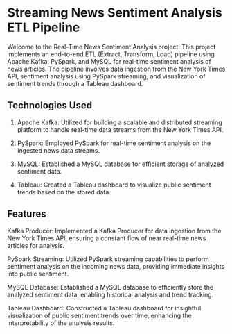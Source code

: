 # Streaming News Sentiment Analysis ETL Pipeline

Welcome to the Real-Time News Sentiment Analysis project! This project implements an end-to-end ETL (Extract, Transform, Load) pipeline using Apache Kafka, PySpark, and MySQL for real-time sentiment analysis of news articles. The pipeline involves data ingestion from the New York Times API, sentiment analysis using PySpark streaming, and visualization of sentiment trends through a Tableau dashboard.

## Technologies Used
1. Apache Kafka: Utilized for building a scalable and distributed streaming platform to handle real-time data streams from the New York Times API.

2. PySpark: Employed PySpark for real-time sentiment analysis on the ingested news data streams.

3. MySQL: Established a MySQL database for efficient storage of analyzed sentiment data.

4. Tableau: Created a Tableau dashboard to visualize public sentiment trends based on the stored data.

## Features
Kafka Producer: Implemented a Kafka Producer for data ingestion from the New York Times API, ensuring a constant flow of near real-time news articles for analysis.

PySpark Streaming: Utilized PySpark streaming capabilities to perform sentiment analysis on the incoming news data, providing immediate insights into public sentiment.

MySQL Database: Established a MySQL database to efficiently store the analyzed sentiment data, enabling historical analysis and trend tracking.

Tableau Dashboard: Constructed a Tableau dashboard for insightful visualization of public sentiment trends over time, enhancing the interpretability of the analysis results.

